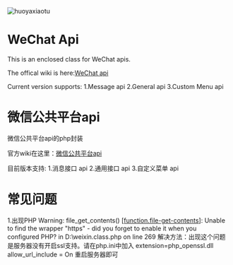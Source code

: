 <img src="http://rubyeye-rubyeye.stor.sinaapp.com/qrcode_for_gh_1c69999308d6_430.jpg" alt="huoyaxiaotu"/>


WeChat Api
======
This is an enclosed class for WeChat apis.

The offical wiki is here:[WeChat api](http://admin.wechat.com/wiki/index.php?title=Main_Page)

Current version supports:
1.Message api
2.General api
3.Custom Menu api
 

微信公共平台api
======
微信公共平台api的php封装

官方wiki在这里：[微信公共平台api](http://mp.weixin.qq.com/wiki/index.php "微信公共平台api")

目前版本支持:
1.消息接口 api
2.通用接口 api
3.自定义菜单 api


常见问题
======
1.出现PHP Warning:  file_get_contents() [<a href='function.file-get-contents'>function.file-get-contents</a>]: Unable to find the wrapper &quot;https&quot; - did you forget to enable it when you configured PHP? in D:\weixin.class.php on line 269
解决方法：出现这个问题是服务器没有开启ssl支持。请在php.ini中加入
 extension=php_openssl.dll
 allow_url_include = On
重启服务器即可
